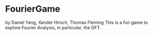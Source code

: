# FourierGame
by Daniel Yang, Xander Hirsch, Thomas Fleming
This is a fun game to explore Fourier Analysis, in particular, the DFT. 